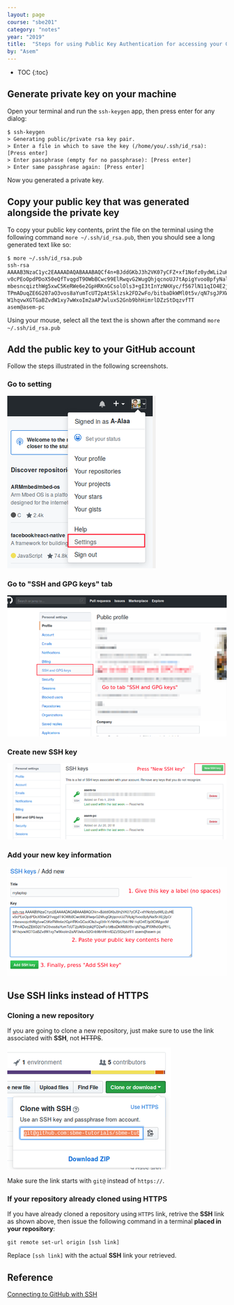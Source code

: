 ```yaml
---
layout: page
course: "sbe201"
category: "notes"
year: "2019"
title:  "Steps for using Public Key Authentication for accessing your GitHub repositories"
by: "Asem"
---
```


* TOC
{:toc}


## Generate private key on your machine

Open your terminal and run the `ssh-keygen` app, then press enter for any dialog:

```
$ ssh-keygen
> Generating public/private rsa key pair.
> Enter a file in which to save the key (/home/you/.ssh/id_rsa): [Press enter]
> Enter passphrase (empty for no passphrase): [Press enter]
> Enter same passphrase again: [Press enter]
```

Now you generated a private key.

## Copy your public key that was generated alongside the private key

To copy your public key contents, print the file on the terminal using the following command `more ~/.ssh/id_rsa.pub`, then you should see a long generated text like so:

```
$ more ~/.ssh/id_rsa.pub
ssh-rsa AAAAB3NzaC1yc2EAAAADAQABAAABAQCf4n+BJddGKbJ3h2VK07yCFZ+xf1Nofz0ydWLi2uHE
v0cPEoOpdPDoX50eQfTvqgdT9OWbBCwc99ElRwqvG2WugQhjqcnoUJ7tApigYvooBpfyNal5nXEj2pO/
mbesncqizthWg5xwC5KeRWe6e2GpHRKnGCsolOls3+gI3tInYzNHXyc/f567lN11qIO4E2jdXOfMgocM
TPmADuqZE6G207aO3vos8aYumTcUT2pAtSklzsk2FD2wFo/bitbaDkWMl0t5v/qN7sgJPXWhdGqPfi1L
W1hqvwXGTGaBZvdW1xy7wWxoIm2aAPJwluxS2Gnb9bhHimrlDZzStDqzvfTT asem@asem-pc
```

Using your mouse, select all the text the is shown after the command `more ~/.ssh/id_rsa.pub`

## Add the public key to your GitHub account

Follow the steps illustrated in the following screenshots.

### Go to setting

![ssh1](/gallery/add_ssh1.png)

### Go to "SSH and GPG keys" tab

![ssh2](/gallery/add_ssh2.png)

### Create new SSH key

![ssh3](/gallery/add_ssh3.png)

### Add your new key information

![ssh4](/gallery/add_ssh4.png)


## Use SSH links instead of HTTPS

### Cloning a new repository

If you are going to clone a new repository, just make sure to use the link associated with **SSH**, not ~~HTTPS~~.

![clone](/gallery/clone_ssh.png)

Make sure the link starts with `git@` instead of `https://`.

### If your repository already cloned using HTTPS

If you have already cloned a repository using `HTTPS` link, retrive the **SSH** link as shown above, then issue the following command in a terminal **placed in your repository**:

```
git remote set-url origin [ssh link]
```

Replace `[ssh link]` with the actual **SSH** link your retrieved.


## Reference

[Connecting to GitHub with SSH](https://help.github.com/en/articles/connecting-to-github-with-ssh)